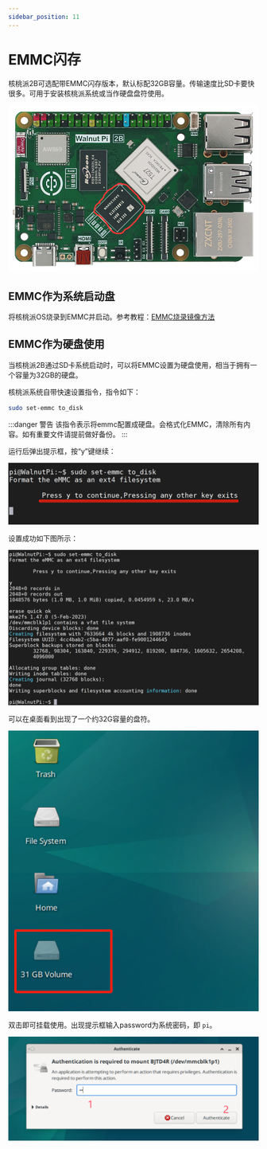 ```yaml
---
sidebar_position: 11
---
```


# EMMC闪存

核桃派2B可选配带EMMC闪存版本，默认标配32GB容量。传输速度比SD卡要快很多。可用于安装核桃派系统或当作硬盘盘符使用。

![emmc](./img/emmc/emmc0.png)

## EMMC作为系统启动盘

将核桃派OS烧录到EMMC并启动。参考教程：[EMMC烧录镜像方法](../getting_start/os-install.md#emmc烧录)

## EMMC作为硬盘使用

当核桃派2B通过SD卡系统启动时，可以将EMMC设置为硬盘使用，相当于拥有一个容量为32GB的硬盘。

核桃派系统自带快速设置指令，指令如下：

```bash
sudo set-emmc to_disk
```

:::danger 警告
该指令表示将emmc配置成硬盘。会格式化EMMC，清除所有内容。如有重要文件请提前做好备份。
:::

运行后弹出提示框，按“y”键继续：

![emmc](./img/emmc/emmc1.png)

设置成功如下图所示：

![emmc](./img/emmc/emmc2.png)

可以在桌面看到出现了一个约32G容量的盘符。

![emmc](./img/emmc/emmc3.png)

双击即可挂载使用。出现提示框输入password为系统密码，即 `pi`。

![emmc](./img/emmc/emmc4.png)
